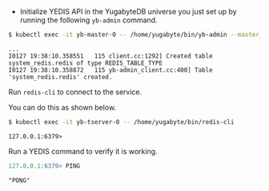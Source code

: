 

* Initialize YEDIS API in the YugabyteDB universe you just set up by running the following `yb-admin` command.

```sh
$ kubectl exec -it yb-master-0 -- /home/yugabyte/bin/yb-admin --master_addresses yb-master-0.yb-masters.default.svc.cluster.local:7100 setup_redis_table
```

```
...
I0127 19:38:10.358551   115 client.cc:1292] Created table system_redis.redis of type REDIS_TABLE_TYPE
I0127 19:38:10.358872   115 yb-admin_client.cc:400] Table 'system_redis.redis' created.
```

Run `redis-cli` to connect to the service.

You can do this as shown below.

```sh
$ kubectl exec -it yb-tserver-0 -- /home/yugabyte/bin/redis-cli
```

```
127.0.0.1:6379>
```

Run a YEDIS command to verify it is working.

```sql
127.0.0.1:6379> PING
```

```
"PONG"
```
